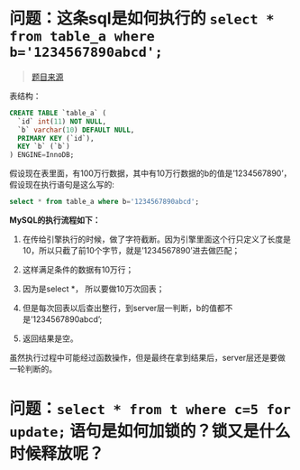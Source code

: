 


# 问题：这条sql是如何执行的 `select * from table_a where b='1234567890abcd';`

> [题目来源](https://funnylog.gitee.io/mysql45/19%E8%AE%B2%E4%B8%BA%E4%BB%80%E4%B9%88%E6%88%91%E5%8F%AA%E6%9F%A5%E4%B8%80%E8%A1%8C%E7%9A%84%E8%AF%AD%E5%8F%A5%EF%BC%8C%E4%B9%9F%E6%89%A7%E8%A1%8C%E8%BF%99%E4%B9%88%E6%85%A2.html)

表结构：

```sql
CREATE TABLE `table_a` (
  `id` int(11) NOT NULL,
  `b` varchar(10) DEFAULT NULL,
  PRIMARY KEY (`id`),
  KEY `b` (`b`)
) ENGINE=InnoDB;
```

假设现在表里面，有100万行数据，其中有10万行数据的b的值是’1234567890’， 假设现在执行语句是这么写的:

```sql
select * from table_a where b='1234567890abcd';
```

**MySQL的执行流程如下：**

1. 在传给引擎执行的时候，做了字符截断。因为引擎里面这个行只定义了长度是10，所以只截了前10个字节，就是’1234567890’进去做匹配；

2. 这样满足条件的数据有10万行；

3. 因为是select *， 所以要做10万次回表；

4. 但是每次回表以后查出整行，到server层一判断，b的值都不是’1234567890abcd’;

5. 返回结果是空。

虽然执行过程中可能经过函数操作，但是最终在拿到结果后，server层还是要做一轮判断的。

# 问题：`select * from t where c=5 for update;` 语句是如何加锁的？锁又是什么时候释放呢？


